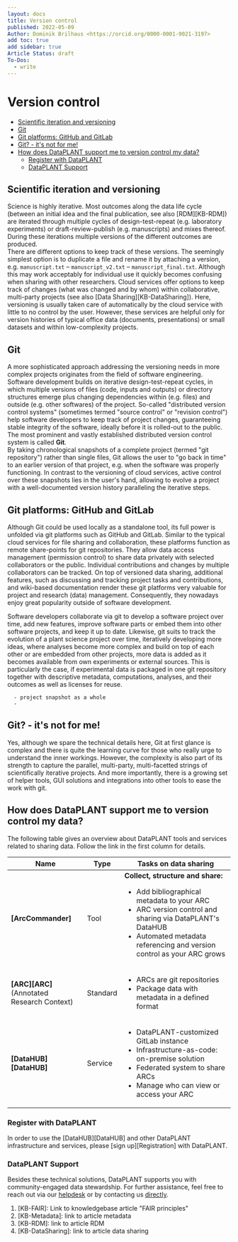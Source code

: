 ```yaml
---
layout: docs
title: Version control
published: 2022-05-09
Author: Dominik Brilhaus <https://orcid.org/0000-0001-9021-3197>
add toc: true
add sidebar: true
Article Status: draft
To-Dos:
  - write
---
```



<!-- 
# export all .md files in current dir to .docx via pandoc 
for f in *.md; do pandoc -s -o "${f%.md}.docx" "$f"; done
-->

# Version control

- [Scientific iteration and versioning](#scientific-iteration-and-versioning)
- [Git](#git)
- [Git platforms: GitHub and GitLab](#git-platforms-github-and-gitlab)
- [Git? - it's not for me!](#git---its-not-for-me)
- [How does DataPLANT support me to version control my data?](#how-does-dataplant-support-me-to-version-control-my-data)
  - [Register with DataPLANT](#register-with-dataplant)
  - [DataPLANT Support](#dataplant-support)

## Scientific iteration and versioning

Science is highly iterative. Most outcomes along the data life cycle (between an initial idea and the final publication, see also [RDM][KB-RDM]) are iterated through multiple cycles of design-test-repeat (e.g. laboratory experiments) or draft-review-publish (e.g. manuscripts) and mixes thereof. During these iterations multiple versions of the different outcomes are produced.  
There are different options to keep track of these versions. The seemingly simplest option is to duplicate a file and rename it by attaching a version, e.g. `manuscript.txt` &ndash; `manuscript_v2.txt` &ndash; `manuscript_final.txt`. Although this may work acceptably for individual use it quickly becomes confusing when sharing with other researchers. Cloud services offer options to keep track of changes (what was changed and by whom) within collaborative, multi-party projects (see also [Data Sharing][KB-DataSharing]). Here, versioning is usually taken care of automatically by the cloud service with little to no control by the user. However, these services are helpful only for version histories of typical office data (documents, presentations) or small datasets and within low-complexity projects.

## Git

A more sophisticated approach addressing the versioning needs in more complex projects originates from the field of software engineering. Software development builds on iterative design-test-repeat cycles, in which multiple versions of files (code, inputs and outputs) or directory structures emerge plus changing dependencies within (e.g. files) and outside (e.g. other softwares) of the project. So-called "distributed version control systems" (sometimes termed "source control" or "revision control") help software developers to keep track of project changes, guaranteeing stable integrity of the software, ideally before it is rolled-out to the public. The most prominent and vastly established distributed version control system is called **Git**.  
By taking chronological snapshots of a complete project (termed "git repository") rather than single files, Git allows the user to "go back in time" to an earlier version of that project, e.g. when the software was properly functioning. In contrast to the versioning of cloud services, active control over these snapshots lies in the user's hand, allowing to evolve a project with a well-documented version history paralleling the iterative steps.

## Git platforms: GitHub and GitLab

Although Git could be used locally as a standalone tool, its full power is unfolded via git platforms such as GitHub and GitLab. Similar to the typical cloud services for file sharing and collaboration, these platforms function as remote share-points for git repositories. They allow data access management (permission control) to share data privately with selected collaborators or the public. Individual contributions and changes by multiple collaborators can be tracked. On top of versioned data sharing, additional features, such as discussing and tracking project tasks and contributions, and wiki-based documentation render these git platforms very valuable for project and research (data) management. Consequently, they nowadays enjoy great popularity outside of software development.

Software developers collaborate via git to develop a software project over time, add new features, improve software parts or embed them into other software projects, and keep it up to date.
Likewise, git suits to track the evolution of a plant science project over time, iteratively developing more ideas, where analyses become more complex and build on top of each other or are embedded from other projects, more data is added as it becomes available from own experiments or external sources. This is particularly the case, if experimental data is packaged in one git repository together with descriptive metadata, computations, analyses, and their outcomes as well as licenses for reuse.

```missing
  - project snapshot as a whole
  - 
```

## Git? - it's not for me!

Yes, although we spare the technical details here, Git at first glance is complex and there is quite the learning curve for those who really urge to understand the inner workings. However, the complexity is also part of its strength to capture the parallel, multi-party, multi-facetted strings of scientifically iterative projects. And more importantly, there is a growing set of helper tools, GUI solutions and integrations into other tools to ease the work with git.

## How does DataPLANT support me to version control my data?

The following table gives an overview about DataPLANT tools and services related to sharing data. Follow the link in the first column for details.

Name | Type | Tasks on data sharing
----------------|-----------|------------------
**[ArcCommander]** | Tool | **Collect, structure and share:** <ul><li>Add bibliographical metadata to your ARC</li><li>ARC version control and sharing via DataPLANT's DataHUB</li><li>Automated metadata referencing and version control as your ARC grows</li></ul>
**[ARC][ARC]**  <br> (Annotated Research Context) | Standard | <ul><li>ARCs are git repositories</li><li>Package data with metadata in a defined format</li></ul>
**[DataHUB][DataHUB]** | Service | <ul><li>DataPLANT-customized GitLab instance</li><li>Infrastructure-as-code: on-premise solution</li><li>Federated system to share ARCs</li><li>Manage who can view or access your ARC</li></ul>

### Register with DataPLANT

In order to use the [DataHUB][DataHUB] and other DataPLANT infrastructure and services, please [sign up][Registration] with DataPLANT.  

### DataPLANT Support

Besides these technical solutions, DataPLANT supports you with community-engaged data stewardship. For further assistance, feel free to reach out via our [helpdesk](https://support.nfdi4plants.org) or by contacting us <a href="mailto:dataplant@uni-kl.de?subject=DataPLANT%20Version%20Control">directly</a>.

<div style="page-break-after: always;"></div>


<!-- Knowledgebase Cross-references -->

1. [KB-FAIR]: Link to knowledgebase article "FAIR principles"
1. [KB-Metadata]: link to article metadata
1. [KB-RDM]: link to article RDM
1. [KB-DataSharing]: link to article data sharing



<!-- 
- good for
  - typical office data, documents, presentations, small datasets
  - low-complexity projects
- not so good for
  - big data
  - code 



- well-documented version history of the complete project
  - Take chronological snapshots of your (code) work
  - allows you to go "back in time" to a snapshot
    - not just based on a single file

  - -->

<!-- 
- becomes increasingly famous for project and research (data) management
  - project management cycle: plan-do-check-(re)act  
  - track changes
  - track and assign tasks (issues)
  - track contributions (issues, commits, discussions)
  - collect meeting minutes -->

<!-- i.e. local git repositories are synchronized to a remote server and  -->


<!-- - group of developers come together



<!-- 
- add feature here, improve a part of the software there
- embed a piece of code into another software -->

<!-- - analogously: plant science projects grow,
  - 
  - more data 
  - parallel, multi-facetted strings where over time data, analyses and their results are contributed from various sources and by various people
-->

<!-- 

- I'm not a coder
- I don't have big data
- and this sounds all too complicated

- yes, it is.
- git's little helpers
  - GUI solutions and integrations into other tools that ease working with git 

 -->
  
